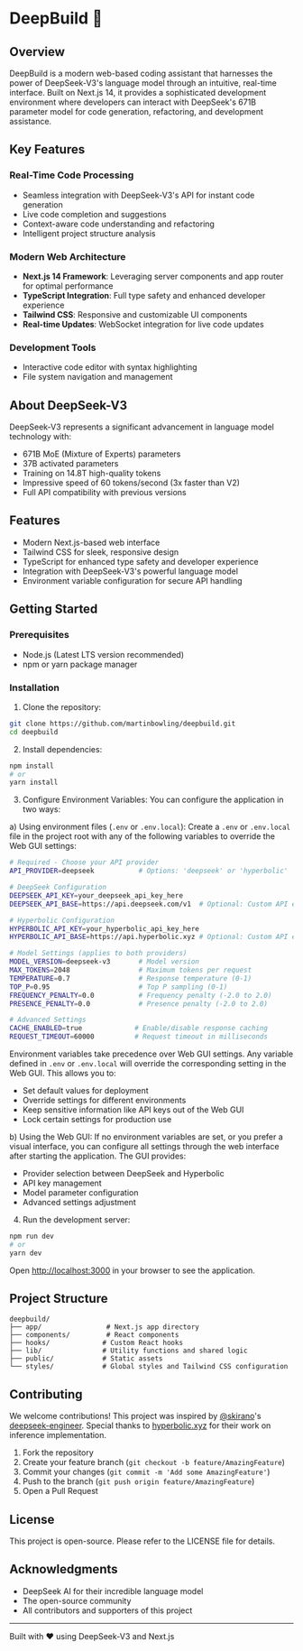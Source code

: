 # DeepBuild 🚀

## Overview
DeepBuild is a modern web-based coding assistant that harnesses the power of DeepSeek-V3's language model through an intuitive, real-time interface. Built on Next.js 14, it provides a sophisticated development environment where developers can interact with DeepSeek's 671B parameter model for code generation, refactoring, and development assistance.

## Key Features

### Real-Time Code Processing
- Seamless integration with DeepSeek-V3's API for instant code generation
- Live code completion and suggestions
- Context-aware code understanding and refactoring
- Intelligent project structure analysis

### Modern Web Architecture
- **Next.js 14 Framework**: Leveraging server components and app router for optimal performance
- **TypeScript Integration**: Full type safety and enhanced developer experience
- **Tailwind CSS**: Responsive and customizable UI components
- **Real-time Updates**: WebSocket integration for live code updates

### Development Tools
- Interactive code editor with syntax highlighting
- File system navigation and management


## About DeepSeek-V3

DeepSeek-V3 represents a significant advancement in language model technology with:
- 671B MoE (Mixture of Experts) parameters
- 37B activated parameters
- Training on 14.8T high-quality tokens
- Impressive speed of 60 tokens/second (3x faster than V2)
- Full API compatibility with previous versions

## Features

- Modern Next.js-based web interface
- Tailwind CSS for sleek, responsive design
- TypeScript for enhanced type safety and developer experience
- Integration with DeepSeek-V3's powerful language model
- Environment variable configuration for secure API handling

## Getting Started

### Prerequisites

- Node.js (Latest LTS version recommended)
- npm or yarn package manager

### Installation

1. Clone the repository:
```bash
git clone https://github.com/martinbowling/deepbuild.git
cd deepbuild
```

2. Install dependencies:
```bash
npm install
# or
yarn install
```

3. Configure Environment Variables:
You can configure the application in two ways:

a) Using environment files (`.env` or `.env.local`):
Create a `.env` or `.env.local` file in the project root with any of the following variables to override the Web GUI settings:

```bash
# Required - Choose your API provider
API_PROVIDER=deepseek           # Options: 'deepseek' or 'hyperbolic'

# DeepSeek Configuration
DEEPSEEK_API_KEY=your_deepseek_api_key_here
DEEPSEEK_API_BASE=https://api.deepseek.com/v1  # Optional: Custom API endpoint

# Hyperbolic Configuration
HYPERBOLIC_API_KEY=your_hyperbolic_api_key_here
HYPERBOLIC_API_BASE=https://api.hyperbolic.xyz # Optional: Custom API endpoint

# Model Settings (applies to both providers)
MODEL_VERSION=deepseek-v3       # Model version
MAX_TOKENS=2048                 # Maximum tokens per request
TEMPERATURE=0.7                 # Response temperature (0-1)
TOP_P=0.95                      # Top P sampling (0-1)
FREQUENCY_PENALTY=0.0           # Frequency penalty (-2.0 to 2.0)
PRESENCE_PENALTY=0.0            # Presence penalty (-2.0 to 2.0)

# Advanced Settings
CACHE_ENABLED=true             # Enable/disable response caching
REQUEST_TIMEOUT=60000          # Request timeout in milliseconds
```

Environment variables take precedence over Web GUI settings. Any variable defined in `.env` or `.env.local` will override the corresponding setting in the Web GUI. This allows you to:
- Set default values for deployment
- Override settings for different environments
- Keep sensitive information like API keys out of the Web GUI
- Lock certain settings for production use

b) Using the Web GUI:
If no environment variables are set, or you prefer a visual interface, you can configure all settings through the web interface after starting the application. The GUI provides:
- Provider selection between DeepSeek and Hyperbolic
- API key management
- Model parameter configuration
- Advanced settings adjustment

4. Run the development server:
```bash
npm run dev
# or
yarn dev
```

Open [http://localhost:3000](http://localhost:3000) in your browser to see the application.

## Project Structure

```
deepbuild/
├── app/                # Next.js app directory
├── components/         # React components
├── hooks/             # Custom React hooks
├── lib/               # Utility functions and shared logic
├── public/            # Static assets
└── styles/            # Global styles and Tailwind CSS configuration
```

## Contributing

We welcome contributions! This project was inspired by [@skirano](https://x.com/skirano/status/1872382787422163214)'s [deepseek-engineer](https://github.com/Doriandarko/deepseek-engineer). Special thanks to [hyperbolic.xyz](https://hyperbolic.xyz) for their work on inference implementation.

1. Fork the repository
2. Create your feature branch (`git checkout -b feature/AmazingFeature`)
3. Commit your changes (`git commit -m 'Add some AmazingFeature'`)
4. Push to the branch (`git push origin feature/AmazingFeature`)
5. Open a Pull Request


## License

This project is open-source. Please refer to the LICENSE file for details.

## Acknowledgments

- DeepSeek AI for their incredible language model
- The open-source community
- All contributors and supporters of this project

---

Built with ❤️ using DeepSeek-V3 and Next.js 